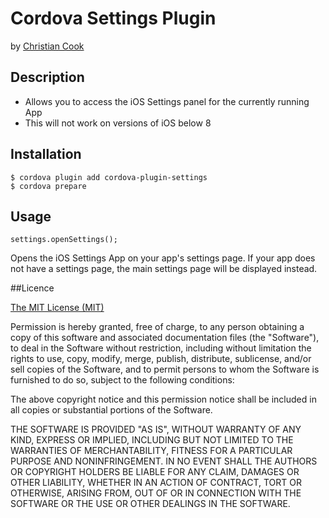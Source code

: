 # Cordova Settings Plugin
by [Christian Cook](http://twitter.com/cookie_cookson)

## Description

* Allows you to access the iOS Settings panel for the currently running App
* This will not work on versions of iOS below 8

## Installation

```
$ cordova plugin add cordova-plugin-settings
$ cordova prepare
```

## Usage

```
settings.openSettings();
```

Opens the iOS Settings App on your app's settings page. If your app does not have a settings page, the main settings page will be displayed instead.

##Licence

[The MIT License (MIT)](http://www.opensource.org/licenses/mit-license.html)

Permission is hereby granted, free of charge, to any person obtaining a copy
of this software and associated documentation files (the "Software"), to deal
in the Software without restriction, including without limitation the rights
to use, copy, modify, merge, publish, distribute, sublicense, and/or sell
copies of the Software, and to permit persons to whom the Software is
furnished to do so, subject to the following conditions:

The above copyright notice and this permission notice shall be included in
all copies or substantial portions of the Software.

THE SOFTWARE IS PROVIDED "AS IS", WITHOUT WARRANTY OF ANY KIND, EXPRESS OR
IMPLIED, INCLUDING BUT NOT LIMITED TO THE WARRANTIES OF MERCHANTABILITY,
FITNESS FOR A PARTICULAR PURPOSE AND NONINFRINGEMENT. IN NO EVENT SHALL THE
AUTHORS OR COPYRIGHT HOLDERS BE LIABLE FOR ANY CLAIM, DAMAGES OR OTHER
LIABILITY, WHETHER IN AN ACTION OF CONTRACT, TORT OR OTHERWISE, ARISING FROM,
OUT OF OR IN CONNECTION WITH THE SOFTWARE OR THE USE OR OTHER DEALINGS IN
THE SOFTWARE.

